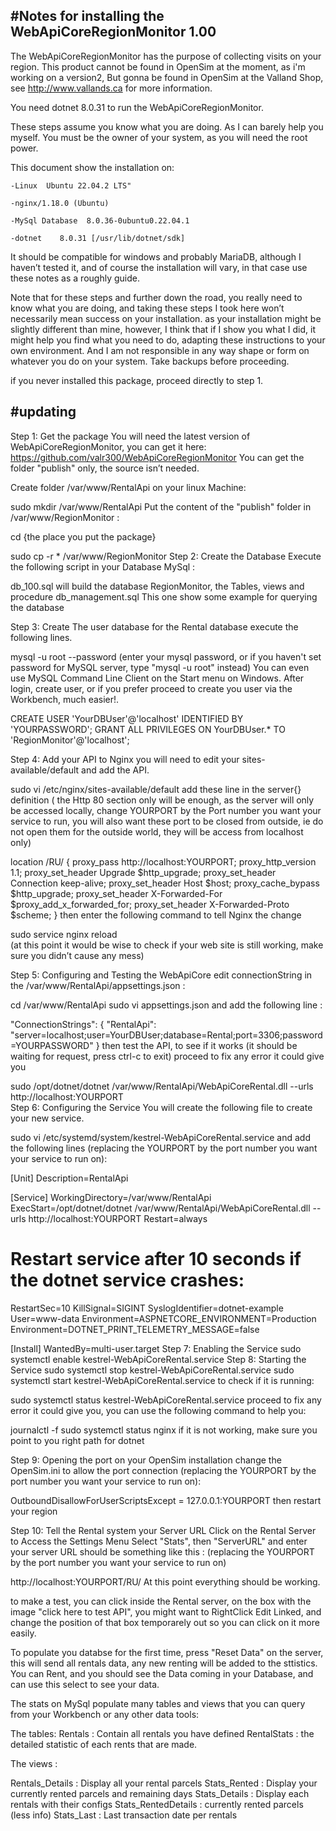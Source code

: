 #Notes for installing the WebApiCoreRegionMonitor 1.00
-----------------------------------------------------

The WebApiCoreRegionMonitor has the purpose of collecting visits on your region. This product cannot be found in OpenSim at the moment, as i'm working on a version2,
But gonna be found in OpenSim at the Valland Shop, see http://www.vallands.ca for more information.

You need dotnet 8.0.31 to run the WebApiCoreRegionMonitor.

These steps assume you know what you are doing. As I can barely help you myself.
You must be the owner of your system, as you will need the root power.

This document show the installation on:

    -Linux  Ubuntu 22.04.2 LTS"

    -nginx/1.18.0 (Ubuntu) 

    -MySql Database  8.0.36-0ubuntu0.22.04.1

    -dotnet    8.0.31 [/usr/lib/dotnet/sdk]
    
It should be compatible for windows and probably MariaDB, although I haven’t tested it, and of course the installation will vary, in that case use these notes as a roughly guide.

Note that for these steps and further down the road, you really need to know what you are doing, 
and taking these steps I took here won’t necessarily mean success on your installation. 
as your installation might be slightly different than mine, 
however, I think that if I show you what I did, it might help you find what you need to do, adapting these instructions to your own environment. 
And I am not responsible in any way shape or form on whatever you do on your system. 
Take backups before proceeding.

if you never installed this package, proceed directly to step 1.

#updating 
----------

Step 1: Get the package
You will need the latest version of WebApiCoreRegionMonitor, you can get it here: https://github.com/valr300/WebApiCoreRegionMonitor You can get the folder "publish" only, the source isn’t needed.

Create folder /var/www/RentalApi on your linux Machine:

sudo mkdir /var/www/RentalApi
Put the content of the "publish" folder in /var/www/RegionMonitor :

cd {the place you put the package}
    
sudo cp -r * /var/www/RegionMonitor
Step 2: Create the Database
Execute the following script in your Database MySql : 

db_100.sql  		will build the database RegionMonitor, the Tables, views and procedure
db_management.sql             This one show some example for querying the database

Step 3: Create The user database for the Rental database
execute the following lines.

mysql -u root --password
(enter your mysql password, or if you haven't set password for MySQL server, type "mysql -u root" instead) You can even use MySQL Command Line Client on the Start menu on Windows. After login, create user, or if you prefer proceed to create you user via the Workbench, much easier!.

CREATE USER 'YourDBUser'@'localhost' IDENTIFIED BY 'YOURPASSWORD';
GRANT ALL PRIVILEGES ON YourDBUser.* TO 'RegionMonitor'@'localhost';

Step 4: Add your API to Nginx
you will need to edit your sites-available/default and add the API.

sudo vi /etc/nginx/sites-available/default 
add these line in the server{} definition ( the Http 80 section only will be enough, as the server will only be accessed locally, change YOURPORT by the Port number you want your service to run, you will also want these port to be closed from outside, ie do not open them for the outside world, they will be access from localhost only)

   location /RU/ {
                proxy_pass         http://localhost:YOURPORT;
                proxy_http_version 1.1;
                proxy_set_header   Upgrade $http_upgrade;
                proxy_set_header   Connection keep-alive;
                proxy_set_header   Host $host;
                proxy_cache_bypass $http_upgrade;
                proxy_set_header   X-Forwarded-For $proxy_add_x_forwarded_for;
                proxy_set_header   X-Forwarded-Proto $scheme;
     }
then enter the following command to tell Nginx the change

sudo service nginx reload  
(at this point it would be wise to check if your web site is still working, make sure you didn’t cause any mess)

Step 5: Configuring and Testing the WebApiCore
edit connectionString in the /var/www/RentalApi/appsettings.json :

cd /var/www/RentalApi
sudo vi appsettings.json
and add the following line :

   "ConnectionStrings": {
               "RentalApi": "server=localhost;user=YourDBUser;database=Rental;port=3306;password=YOURPASSWORD"
                 }
then test the API, to see if it works (it should be waiting for request, press ctrl-c to exit) proceed to fix any error it could give you

sudo /opt/dotnet/dotnet /var/www/RentalApi/WebApiCoreRental.dll --urls http://localhost:YOURPORT   
Step 6: Configuring the Service
You will create the following file to create your new service.

sudo vi /etc/systemd/system/kestrel-WebApiCoreRental.service 
and add the following lines (replacing the YOURPORT by the port number you want your service to run on):

[Unit]
Description=RentalApi

[Service]
WorkingDirectory=/var/www/RentalApi
ExecStart=/opt/dotnet/dotnet /var/www/RentalApi/WebApiCoreRental.dll --urls http://localhost:YOURPORT
Restart=always
# Restart service after 10 seconds if the dotnet service crashes:
RestartSec=10
KillSignal=SIGINT
SyslogIdentifier=dotnet-example
User=www-data
Environment=ASPNETCORE_ENVIRONMENT=Production
Environment=DOTNET_PRINT_TELEMETRY_MESSAGE=false

[Install]
WantedBy=multi-user.target
Step 7: Enabling the Service
sudo systemctl enable kestrel-WebApiCoreRental.service
Step 8: Starting the Service
sudo systemctl stop kestrel-WebApiCoreRental.service 
sudo systemctl start kestrel-WebApiCoreRental.service 
to check if it is running:

sudo systemctl status kestrel-WebApiCoreRental.service 
proceed to fix any error it could give you, you can use the following command to help you:

journalctl -f
sudo systemctl status nginx 
if it is not working, make sure you point to you right path for dotnet

Step 9: Opening the port on your OpenSim installation
change the OpenSim.ini to allow the port connection (replacing the YOURPORT by the port number you want your service to run on):

OutboundDisallowForUserScriptsExcept = 127.0.0.1:YOURPORT
then restart your region

Step 10: Tell the Rental system your Server URL
Click on the Rental Server to Access the Settings Menu Select "Stats", then "ServerURL" and enter your server URL should be something like this : (replacing the YOURPORT by the port number you want your service to run on)

http://localhost:YOURPORT/RU/
At this point everything should be working.

to make a test, you can click inside the Rental server, on the box with the image "click here to test API", you might want to RightClick Edit Linked, and change the position of that box temporarely out so you can click on it more easily.

To populate you databse for the first time, press "Reset Data" on the server, this will send all rentals data, any new renting will be added to the sttistics. You can Rent, and you should see the Data coming in your Database, and can use this select to see your data.

The stats on MySql populate many tables and views that you can query from your Workbench or any other data tools:

The tables: Rentals : Contain all rentals you have defined RentalStats : the detailed statistic of each rents that are made.

The views :

Rentals_Details : Display all your rental parcels 
Stats_Rented : Display your currently rented parcels and remaining days
Stats_Details : Display each rentals with their configs
Stats_RentedDetails : currently rented parcels (less info)
Stats_Last : Last transaction date  per  rentals 
